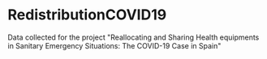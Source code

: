 # RedistributionCOVID19
Data collected for the project "Reallocating and Sharing Health equipments in Sanitary Emergency Situations: The COVID-19 Case in Spain"
